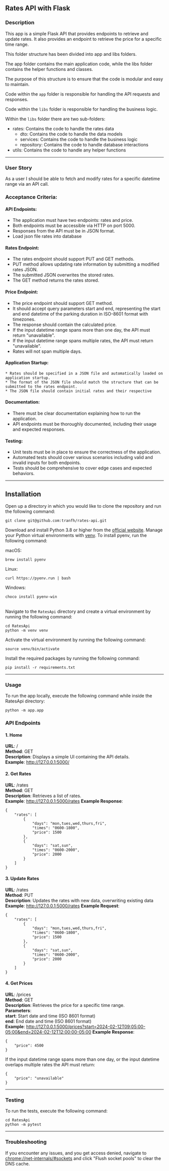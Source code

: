 ## Rates API with Flask
### Description
This app is a simple Flask API that provides endpoints to retrieve and update rates. It also provides an endpoint to retrieve the price for a specific time range.

This folder structure has been divided into app and libs folders. 

The app folder contains the main application code, while the libs folder contains the helper functions and classes.

The purpose of this structure is to ensure that the code is modular and easy to maintain.

Code within the `app` folder is responsible for handling the API requests and responses.

Code within the `libs` folder is responsible for handling the business logic.

Within the `libs` folder there are two sub-folders:
- rates: Contains the code to handle the rates data
  - dto: Contains the code to handle the data models
  - services: Contains the code to handle the business logic
  - repository: Contains the code to handle database interactions
- utils: Contains the code to handle any helper functions

---
### User Story
As a user I should be able to fetch and modify rates for a specific datetime range via an API call.

### Acceptance Criteria:
#### API Endpoints:
* The application must have two endpoints: rates and price.
* Both endpoints must be accessible via HTTP on port 5000.
* Responses from the API must be in JSON format.
* Load json file rates into database

#### Rates Endpoint:
* The rates endpoint should support PUT and GET methods.
* PUT method allows updating rate information by submitting a modified rates JSON.
* The submitted JSON overwrites the stored rates.
* The GET method returns the rates stored.

#### Price Endpoint:
* The price endpoint should support GET method.
* It should accept query parameters start and end, representing the start and end datetime of the parking duration in ISO-8601 format with timezones.
* The response should contain the calculated price.
* If the input datetime range spans more than one day, the API must return "unavailable".
* If the input datetime range spans multiple rates, the API must return "unavailable".
* Rates will not span multiple days.

#### Application Startup:
    * Rates should be specified in a JSON file and automatically loaded on application startup.
    * The format of the JSON file should match the structure that can be submitted to the rates endpoint.
    * The JSON file should contain initial rates and their respective

#### Documentation:
* There must be clear documentation explaining how to run the application.
* API endpoints must be thoroughly documented, including their usage and expected responses.

#### Testing:
* Unit tests must be in place to ensure the correctness of the application.
* Automated tests should cover various scenarios including valid and invalid inputs for both endpoints.
* Tests should be comprehensive to cover edge cases and expected behaviors.

---
## Installation
Open up a directory in which you would like to clone the repository and run the following command:
```
git clone git@github.com:tranfh/rates-api.git
```

Download and install Python 3.8 or higher from the [official website](https://www.python.org/downloads/).
Manage your Python virtual environments with [venv](https://docs.python.org/3/library/venv.html).
To install pyenv, run the following command:

macOS:
```
brew install pyenv
```
Linux:
```
curl https://pyenv.run | bash
```
Windows:
```
choco install pyenv-win
```
\
Navigate to the `RatesApi` directory and create a virtual environment by running the following command:
```
cd RatesApi
python -m venv venv
```

Activate the virtual environment by running the following command:
```
source venv/bin/activate
```

Install the required packages by running the following command:
```
pip install -r requirements.txt
```
---
### Usage
To run the app locally, execute the following command while inside the RatesApi directory:
```
python -m app.app
```

### API Endpoints
#### 1. Home
**URL**: /\
**Method**: GET\
**Description**: Displays a simple UI containing the API details.\
**Example**: http://127.0.0.1:5000/

#### 2. Get Rates
**URL**: /rates \
**Method**: GET \
**Description**: Retrieves a list of rates.\
**Example**: http://127.0.0.1:5000/rates
**Example Response**:
```
{
    "rates": [
        {
            "days": "mon,tues,wed,thurs,fri",
            "times": "0600-1800",
            "price": 1500
        },
        {
            "days": "sat,sun",
            "times": "0600-2000",
            "price": 2000
        }
    ]
}
```

#### 3. Update Rates
**URL**: /rates \
**Method**: PUT \
**Description**: Updates the rates with new data, overwriting existing data\
**Example**: http://127.0.0.1:5000/rates
**Example Request**:
```
{
    "rates": [
        {
            "days": "mon,tues,wed,thurs,fri",
            "times": "0600-1800",
            "price": 1500
        },
        {
            "days": "sat,sun",
            "times": "0600-2000",
            "price": 2000
        }
    ]
}
```


#### 4. Get Prices
**URL**: /prices \
**Method**: GET \
**Description**: Retrieves the price for a specific time range. \
**Parameters**: \
**start**: Start date and time (ISO 8601 format) \
**end**: End date and time (ISO 8601 format) \
**Example**: http://127.0.0.1:5000/prices?start=2024-02-12T09:05:00-05:00&end=2024-02-12T12:00:00-05:00
**Example Response**:
```
{
    "price": 4500
}
```

If the input datetime range spans more than one day, or the input datetime overlaps multiple rates the API must return:
```
{
    "price": "unavailable"
}
```


---
### Testing
To run the tests, execute the following command:
```
cd RatesApi
python -m pytest 
```
---
### Troubleshooting
If you encounter any issues, and you get access denied, navigate to [chrome://net-internals/#sockets]() and click "Flush socket pools" to clear the DNS cache.